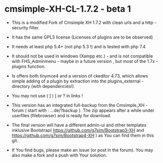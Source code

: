 # cmsimple-XH-CL-1.7.2 - beta 1

* This is a  modified  Fork of Cmsimple XH 1.7.2 with clean urls and a http - security filter.

* It has the same GPL3  license (Licenses of plugins are to be observed)

* It needs at least php 5.4+ (not php 5.3 !)  and is tested with php 7.4

* It should not be used in windows (Xampp etc.) -  and is not compatible with FHS_Adminmenu - maybe in a future version , but most of the 1.7x - plugins function.

* Is offers both tinymce4 and a version of ckeditor 4.73, which allows simple adding of a plugin by extraction into the plugins_external - directory (with dependencies!).

* You may not use ( ] ) [ or ? in links !

* This version has an integrated full-backup from the Cmsimple_XH - forum ( start with : ...de/?backup ). The zip  appears after a while under userfiles (filebrowser) and is ready for download.

* The final version will have a different admin-ui and other templates inklusive 
        Bootstrap( https://github.com/g7sim/Bootstrap3-XH  and https://github.com/g7sim/Bootstrap4-XH ) as You can find them in this git.

* If You find bugs, please make an issue (or post in the forum). You may also make a fork and a push with Your solution.

